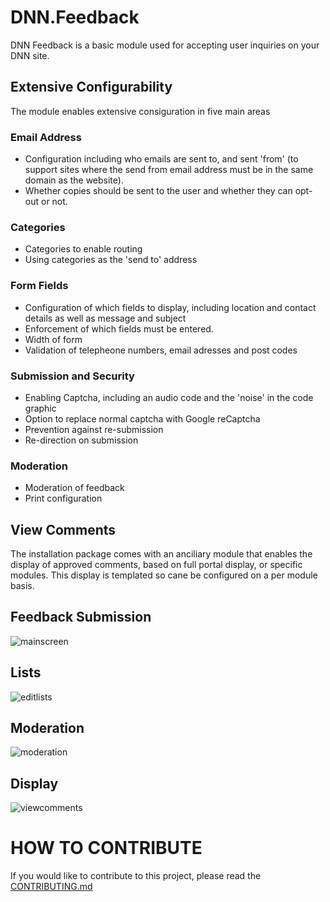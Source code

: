 # DNN.Feedback
DNN Feedback is a basic module used for accepting user inquiries on your DNN site.

## Extensive Configurability
The module enables extensive consiguration in five main areas

### Email Address
* Configuration including who emails are sent to, and sent 'from' (to support sites where the send from email address must be in the same domain as the website).
* Whether copies should be sent to the user and whether they can opt-out or not.

### Categories
* Categories to enable routing
* Using categories as the 'send to' address

### Form Fields
* Configuration of which fields to display, including location and contact details as well as message and subject
* Enforcement of which fields must be entered.
* Width of form
* Validation of telepheone numbers, email adresses and post codes

### Submission and Security
* Enabling Captcha, including an audio code and the 'noise' in the code graphic
* Option to replace normal captcha with Google reCaptcha
* Prevention against re-submission
* Re-direction on submission

### Moderation
* Moderation of feedback
* Print configuration

## View Comments
The installation package comes with an anciliary module that enables the display of approved comments, based on full portal display, or specific modules. This display is templated so cane be configured on a per module basis.

## Feedback Submission
![mainscreen](https://cloud.githubusercontent.com/assets/5859855/8637517/cf43ea22-2894-11e5-94e3-de7e976076ae.png)

## Lists
![editlists](https://cloud.githubusercontent.com/assets/5859855/8637519/cf450060-2894-11e5-8c56-ea7355bfc8d9.png)

## Moderation
![moderation](https://cloud.githubusercontent.com/assets/5859855/8637516/cf438d34-2894-11e5-8e1e-0d89b5b07e46.png)

## Display
![viewcomments](https://cloud.githubusercontent.com/assets/5859855/8637518/cf442410-2894-11e5-823a-edf334b92935.png)

# HOW TO CONTRIBUTE
If you would like to contribute to this project, please read the [CONTRIBUTING.md](https://github.com/DNNCommunity/DNN.Feedback/blob/master/.github/CONTRIBUTING.md)
